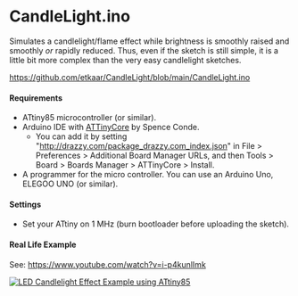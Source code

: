 
# CandleLight.ino
Simulates a candlelight/flame effect while brightness is smoothly raised and smoothly *or* rapidly reduced. Thus, even if the sketch is still simple, it is a little bit more complex than the very easy candlelight sketches.

https://github.com/etkaar/CandleLight/blob/main/CandleLight.ino

#### Requirements

- ATtiny85 microcontroller (or similar).
- Arduino IDE with [ATTinyCore](https://github.com/SpenceKonde/ATTinyCore) by Spence Conde.
  - You can add it by setting "http://drazzy.com/package_drazzy.com_index.json" in File > Preferences > Additional Board Manager URLs, and then Tools > Board > Boards Manager > ATTinyCore > Install.
- A programmer for the micro controller. You can use an Arduino Uno, ELEGOO UNO (or similar).

#### Settings
- Set your ATtiny on 1 MHz (burn bootloader before uploading the sketch).

#### Real Life Example

See: https://www.youtube.com/watch?v=i-p4kunlImk

[![LED Candlelight Effect Example using ATtiny85](https://img.youtube.com/vi/i-p4kunlImk/maxresdefault.jpg)](https://www.youtube.com/watch?v=i-p4kunlImk)

